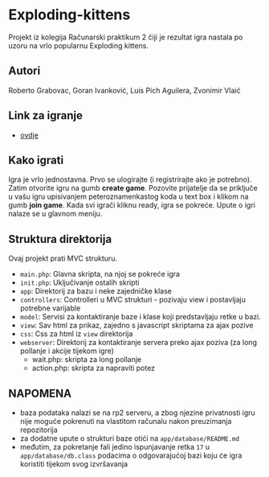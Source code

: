# Exploding-kittens
Projekt iz kolegija Računarski praktikum 2 čiji je rezultat igra nastala po uzoru na vrlo popularnu Exploding kittens.

## Autori

Roberto Grabovac,
Goran Ivanković,
Luis Pich Aguilera,
Zvonimir Vlaić

## Link za igranje
- [ovdje](https://rp2.studenti.math.hr/~robgrab/ek/main.php)

## Kako igrati

Igra je vrlo jednostavna. Prvo se ulogirajte (i registrirajte ako je potrebno). Zatim otvorite igru na gumb **create game**. Pozovite prijatelje da se priključe u vašu igru upisivanjem peteroznamenkastog koda u text box i klikom na gumb **join game**. Kada svi igrači kliknu ready, igra se pokreće. Upute o igri nalaze se u glavnom meniju.

## Struktura direktorija

Ovaj projekt prati MVC strukturu.

- `main.php`: Glavna skripta, na njoj se pokreće igra
- `init.php`: Uključivanje ostalih skripti
- `app`: Direktorij za bazu i neke zajedničke klase
- `controllers`: Controlleri u MVC strukturi - pozivaju view i postavljaju potrebne varijable
- `model`: Servisi za kontaktiranje baze i klase koji predstavljaju retke u bazi.
- `view`: Sav html za prikaz, zajedno s javascript skriptama za ajax pozive
- `css`: Css za html iz `view` direktorija
- `webserver`: Direktorij za kontaktiranje servera preko ajax poziva (za long pollanje i akcije tijekom igre)
    - wait.php: skripta za long pollanje
    - action.php: skripta za napraviti potez

## NAPOMENA
- baza podataka nalazi se na rp2 serveru, a zbog njezine privatnosti igru nije moguće pokrenuti na vlastitom računalu nakon preuzimanja repozitorija
- za dodatne upute o strukturi baze otići na `app/database/README.md`
- međutim, za pokretanje fali jedino ispunjavanje retka `17` u `app/database/db.class` podacima o odgovarajućoj bazi koju će igra koristiti tijekom svog izvršavanja
